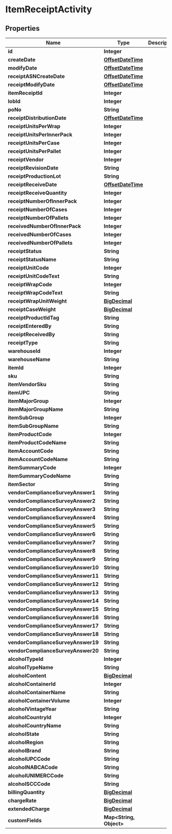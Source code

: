
# ItemReceiptActivity

## Properties
Name | Type | Description | Notes
------------ | ------------- | ------------- | -------------
**id** | **Integer** |  |  [optional]
**createDate** | [**OffsetDateTime**](OffsetDateTime.md) |  |  [optional]
**modifyDate** | [**OffsetDateTime**](OffsetDateTime.md) |  |  [optional]
**receiptASNCreateDate** | [**OffsetDateTime**](OffsetDateTime.md) |  |  [optional]
**receiptModifyDate** | [**OffsetDateTime**](OffsetDateTime.md) |  |  [optional]
**itemReceiptId** | **Integer** |  |  [optional]
**lobId** | **Integer** |  | 
**poNo** | **String** |  |  [optional]
**receiptDistributionDate** | [**OffsetDateTime**](OffsetDateTime.md) |  |  [optional]
**receiptUnitsPerWrap** | **Integer** |  |  [optional]
**receiptUnitsPerInnerPack** | **Integer** |  |  [optional]
**receiptUnitsPerCase** | **Integer** |  |  [optional]
**receiptUnitsPerPallet** | **Integer** |  |  [optional]
**receiptVendor** | **Integer** |  |  [optional]
**receiptRevisionDate** | **String** |  |  [optional]
**receiptProductionLot** | **String** |  |  [optional]
**receiptReceiveDate** | [**OffsetDateTime**](OffsetDateTime.md) |  |  [optional]
**receiptReceiveQuantity** | **Integer** |  |  [optional]
**receiptNumberOfInnerPack** | **Integer** |  |  [optional]
**receiptNumberOfCases** | **Integer** |  |  [optional]
**receiptNumberOfPallets** | **Integer** |  |  [optional]
**receivedNumberOfInnerPack** | **Integer** |  |  [optional]
**receivedNumberOfCases** | **Integer** |  |  [optional]
**receivedNumberOfPallets** | **Integer** |  |  [optional]
**receiptStatus** | **String** |  |  [optional]
**receiptStatusName** | **String** |  |  [optional]
**receiptUnitCode** | **Integer** |  |  [optional]
**receiptUnitCodeText** | **String** |  |  [optional]
**receiptWrapCode** | **Integer** |  |  [optional]
**receiptWrapCodeText** | **String** |  |  [optional]
**receiptWrapUnitWeight** | [**BigDecimal**](BigDecimal.md) |  |  [optional]
**receiptCaseWeight** | [**BigDecimal**](BigDecimal.md) |  |  [optional]
**receiptProductIdTag** | **String** |  |  [optional]
**receiptEnteredBy** | **String** |  |  [optional]
**receiptReceivedBy** | **String** |  |  [optional]
**receiptType** | **String** |  |  [optional]
**warehouseId** | **Integer** |  |  [optional]
**warehouseName** | **String** |  |  [optional]
**itemId** | **Integer** |  |  [optional]
**sku** | **String** |  |  [optional]
**itemVendorSku** | **String** |  |  [optional]
**itemUPC** | **String** |  |  [optional]
**itemMajorGroup** | **Integer** |  |  [optional]
**itemMajorGroupName** | **String** |  |  [optional]
**itemSubGroup** | **Integer** |  |  [optional]
**itemSubGroupName** | **String** |  |  [optional]
**itemProductCode** | **Integer** |  |  [optional]
**itemProductCodeName** | **String** |  |  [optional]
**itemAccountCode** | **String** |  |  [optional]
**itemAccountCodeName** | **String** |  |  [optional]
**itemSummaryCode** | **Integer** |  |  [optional]
**itemSummaryCodeName** | **String** |  |  [optional]
**itemSector** | **String** |  |  [optional]
**vendorComplianceSurveyAnswer1** | **String** |  |  [optional]
**vendorComplianceSurveyAnswer2** | **String** |  |  [optional]
**vendorComplianceSurveyAnswer3** | **String** |  |  [optional]
**vendorComplianceSurveyAnswer4** | **String** |  |  [optional]
**vendorComplianceSurveyAnswer5** | **String** |  |  [optional]
**vendorComplianceSurveyAnswer6** | **String** |  |  [optional]
**vendorComplianceSurveyAnswer7** | **String** |  |  [optional]
**vendorComplianceSurveyAnswer8** | **String** |  |  [optional]
**vendorComplianceSurveyAnswer9** | **String** |  |  [optional]
**vendorComplianceSurveyAnswer10** | **String** |  |  [optional]
**vendorComplianceSurveyAnswer11** | **String** |  |  [optional]
**vendorComplianceSurveyAnswer12** | **String** |  |  [optional]
**vendorComplianceSurveyAnswer13** | **String** |  |  [optional]
**vendorComplianceSurveyAnswer14** | **String** |  |  [optional]
**vendorComplianceSurveyAnswer15** | **String** |  |  [optional]
**vendorComplianceSurveyAnswer16** | **String** |  |  [optional]
**vendorComplianceSurveyAnswer17** | **String** |  |  [optional]
**vendorComplianceSurveyAnswer18** | **String** |  |  [optional]
**vendorComplianceSurveyAnswer19** | **String** |  |  [optional]
**vendorComplianceSurveyAnswer20** | **String** |  |  [optional]
**alcoholTypeId** | **Integer** |  |  [optional]
**alcoholTypeName** | **String** |  |  [optional]
**alcoholContent** | [**BigDecimal**](BigDecimal.md) |  |  [optional]
**alcoholContainerId** | **Integer** |  |  [optional]
**alcoholContainerName** | **String** |  |  [optional]
**alcoholContainerVolume** | **Integer** |  |  [optional]
**alcoholVintageYear** | **String** |  |  [optional]
**alcoholCountryId** | **Integer** |  |  [optional]
**alcoholCountryName** | **String** |  |  [optional]
**alcoholState** | **String** |  |  [optional]
**alcoholRegion** | **String** |  |  [optional]
**alcoholBrand** | **String** |  |  [optional]
**alcoholUPCCode** | **String** |  |  [optional]
**alcoholNABCACode** | **String** |  |  [optional]
**alcoholUNIMERCCode** | **String** |  |  [optional]
**alcoholSCCCode** | **String** |  |  [optional]
**billingQuantity** | [**BigDecimal**](BigDecimal.md) |  |  [optional]
**chargeRate** | [**BigDecimal**](BigDecimal.md) |  |  [optional]
**extendedCharge** | [**BigDecimal**](BigDecimal.md) |  |  [optional]
**customFields** | **Map&lt;String, Object&gt;** |  |  [optional]



